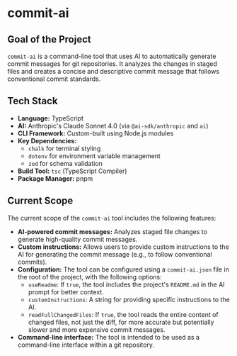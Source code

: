 # commit-ai

## Goal of the Project

`commit-ai` is a command-line tool that uses AI to automatically generate commit messages for git repositories. It analyzes the changes in staged files and creates a concise and descriptive commit message that follows conventional commit standards.

## Tech Stack

- **Language:** TypeScript
- **AI:** Anthropic's Claude Sonnet 4.0 (via `@ai-sdk/anthropic` and `ai`)
- **CLI Framework:** Custom-built using Node.js modules
- **Key Dependencies:**
  - `chalk` for terminal styling
  - `dotenv` for environment variable management
  - `zod` for schema validation
- **Build Tool:** `tsc` (TypeScript Compiler)
- **Package Manager:** pnpm

## Current Scope

The current scope of the `commit-ai` tool includes the following features:

- **AI-powered commit messages:** Analyzes staged file changes to generate high-quality commit messages.
- **Custom instructions:** Allows users to provide custom instructions to the AI for generating the commit message (e.g., to follow conventional commits).
- **Configuration:** The tool can be configured using a `commit-ai.json` file in the root of the project, with the following options:
  - `useReadme`: If `true`, the tool includes the project's `README.md` in the AI prompt for better context.
  - `customInstructions`: A string for providing specific instructions to the AI.
  - `readFullChangedFiles`: If `true`, the tool reads the entire content of changed files, not just the diff, for more accurate but potentially slower and more expensive commit messages.
- **Command-line interface:** The tool is intended to be used as a command-line interface within a git repository.

